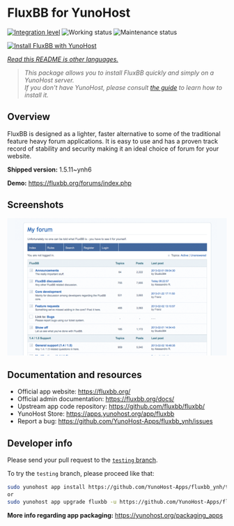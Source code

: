 <!--
N.B.: This README was automatically generated by <https://github.com/YunoHost/apps/tree/master/tools/readme_generator>
It shall NOT be edited by hand.
-->

# FluxBB for YunoHost

[![Integration level](https://dash.yunohost.org/integration/fluxbb.svg)](https://dash.yunohost.org/appci/app/fluxbb) ![Working status](https://ci-apps.yunohost.org/ci/badges/fluxbb.status.svg) ![Maintenance status](https://ci-apps.yunohost.org/ci/badges/fluxbb.maintain.svg)

[![Install FluxBB with YunoHost](https://install-app.yunohost.org/install-with-yunohost.svg)](https://install-app.yunohost.org/?app=fluxbb)

*[Read this README is other languages.](./ALL_README.md)*

> *This package allows you to install FluxBB quickly and simply on a YunoHost server.*  
> *If you don't have YunoHost, please consult [the guide](https://yunohost.org/install) to learn how to install it.*

## Overview

FluxBB is designed as a lighter, faster alternative to some of the traditional feature heavy forum applications. It is easy to use and has a proven track record of stability and security making it an ideal choice of forum for your website.


**Shipped version:** 1.5.11~ynh6

**Demo:** <https://fluxbb.org/forums/index.php>

## Screenshots

![Screenshot of FluxBB](./doc/screenshots/fluxbb_screenshot.png)

## Documentation and resources

- Official app website: <https://fluxbb.org/>
- Official admin documentation: <https://fluxbb.org/docs/>
- Upstream app code repository: <https://github.com/fluxbb/fluxbb/>
- YunoHost Store: <https://apps.yunohost.org/app/fluxbb>
- Report a bug: <https://github.com/YunoHost-Apps/fluxbb_ynh/issues>

## Developer info

Please send your pull request to the [`testing` branch](https://github.com/YunoHost-Apps/fluxbb_ynh/tree/testing).

To try the `testing` branch, please proceed like that:

```bash
sudo yunohost app install https://github.com/YunoHost-Apps/fluxbb_ynh/tree/testing --debug
or
sudo yunohost app upgrade fluxbb -u https://github.com/YunoHost-Apps/fluxbb_ynh/tree/testing --debug
```

**More info regarding app packaging:** <https://yunohost.org/packaging_apps>

